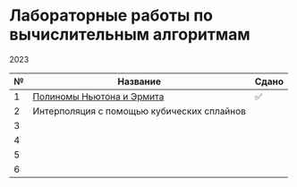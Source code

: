 # Лабораторные работы по вычислительным алгоритмам

2023  

| № | Название | Сдано |  
| --- | --- | --- |
| 1 | [Полиномы Ньютона и Эрмита](https://github.com/XTDimasXT/BMSTU-CA/tree/master/lab_01) | ✅ |
| 2 | Интерполяция с помощью кубических сплайнов |  |
| 3 |  |  |
| 4 |  |  |
| 5 |  |  |
| 6 |  |  |
